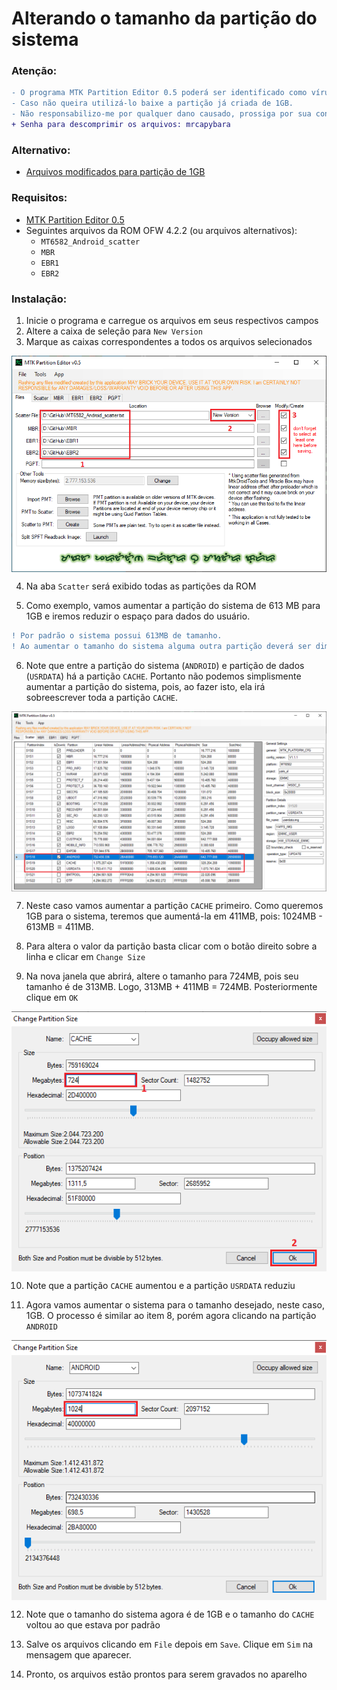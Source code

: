 # Alterando o tamanho da partição do sistema

### Atenção:
```diff
- O programa MTK Partition Editor 0.5 poderá ser identificado como vírus.
- Caso não queira utilizá-lo baixe a partição já criada de 1GB.
- Não responsabilizo-me por qualquer dano causado, prossiga por sua conta e risco.  
+ Senha para descomprimir os arquivos: mrcapybara
```

### Alternativo:
- <a href="/Extras/Partition-1GB/">Arquivos modificados para partição de 1GB</a>

### Requisitos:

- <a href="/Ferramentas/MTK-Partition-Editor-0.5.7z">MTK Partition Editor 0.5</a>
- Seguintes arquivos da ROM OFW 4.2.2 (ou arquivos alternativos):
  - ```MT6582_Android_scatter```
  - ```MBR```
  - ```EBR1```
  - ```EBR2```

### Instalação:

1. Inicie o programa e carregue os arquivos em seus respectivos campos
2. Altere a caixa de seleção para ```New Version```
3. Marque as caixas correspondentes a todos os arquivos selecionados

<p align="center" width="500"><img align="center" src="/Imagens/MTSYS-01.PNG"/></p>

4. Na aba ```Scatter``` será exibido todas as partições da ROM

5. Como exemplo, vamos aumentar a partição do sistema de 613 MB para 1GB e iremos reduzir o espaço para dados do usuário.

```diff
! Por padrão o sistema possui 613MB de tamanho.
! Ao aumentar o tamanho do sistema alguma outra partição deverá ser diminuída.
```

6. Note que entre a partição do sistema (```ANDROID```) e partição de dados (```USRDATA```) há a partição ```CACHE```. 
Portanto não podemos simplismente aumentar a partição do sistema, pois, ao fazer isto, ela irá sobreescrever toda a 
partição ```CACHE```.

<p align="center" width="500"><img align="center" src="/Imagens/MTSYS-02.PNG"/></p>

7. Neste caso vamos aumentar a partição ```CACHE``` primeiro. Como queremos 1GB para o sistema, teremos que aumentá-la em 411MB, 
pois: 1024MB - 613MB = 411MB.

8. Para altera o valor da partição basta clicar com o botão direito sobre a linha e clicar em ```Change Size```

9. Na nova janela que abrirá, altere o tamanho para 724MB, pois seu tamanho é de 313MB. Logo, 313MB + 411MB = 724MB.
Posteriormente clique em ```OK```

<p align="center" width="500"><img align="center" src="/Imagens/MTSYS-03.PNG"/></p>

10. Note que a partição ```CACHE``` aumentou e a partição ```USRDATA``` reduziu

11. Agora vamos aumentar o sistema para o tamanho desejado, neste caso, 1GB. O processo é similar ao item 8, porém agora 
clicando na partição ```ANDROID```

<p align="center" width="500"><img align="center" src="/Imagens/MTSYS-04.PNG"/></p>

12. Note que o tamanho do sistema agora é de 1GB e o tamanho do ```CACHE``` voltou ao que estava por padrão

13. Salve os arquivos clicando em ```File``` depois em ```Save```. Clique em ```Sim``` na mensagem que aparecer. 

14. Pronto, os arquivos estão prontos para serem gravados no aparelho











